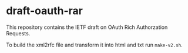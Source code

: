 # draft-oauth-rar

This repository contains the IETF draft on OAuth Rich Authorzation Requests.

To build the xml2rfc file and transform it into html and txt run `make-v2.sh`.
